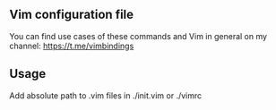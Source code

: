 ## Vim configuration file
You can find use cases of these commands and Vim in general on my channel: https://t.me/vimbindings

## Usage
Add absolute path to .vim files in ./init.vim or ./vimrc
